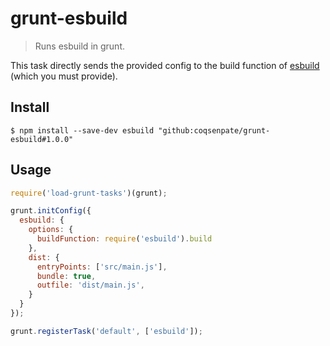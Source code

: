 # grunt-esbuild

> Runs esbuild in grunt.

This task directly sends the provided config to the build function of [esbuild](https://esbuild.github.io/) (which you must provide).

## Install

```
$ npm install --save-dev esbuild "github:coqsenpate/grunt-esbuild#1.0.0"
```

## Usage

```js
require('load-grunt-tasks')(grunt);

grunt.initConfig({
  esbuild: {
    options: {
      buildFunction: require('esbuild').build
    },
    dist: {
      entryPoints: ['src/main.js'],
      bundle: true,
      outfile: 'dist/main.js',
    }
  }
});

grunt.registerTask('default', ['esbuild']);
```
